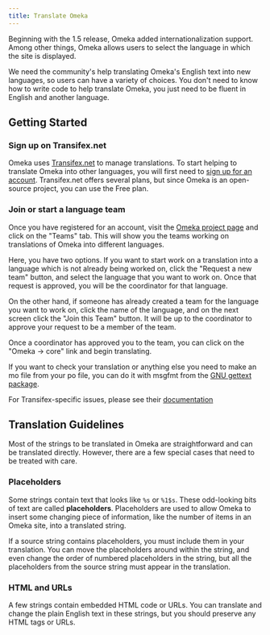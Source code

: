 ```yaml
---
title: Translate Omeka
---
```


Beginning with the 1.5 release, Omeka added internationalization support. Among other things, Omeka allows users to select the language in which the site is displayed.

We need the community's help translating Omeka's English text into new languages, so users can have a variety of choices. You don't need to know how to write code to help translate Omeka, you just need to be fluent in English and another language.

Getting Started
--------------------------------------------------------

### Sign up on Transifex.net
Omeka uses [Transifex.net](http://transifex.net) to manage translations. To start helping to translate Omeka into other languages, you will first need to [sign up for an account](https://www.transifex.net/plans/). Transifex.net offers several plans, but since Omeka is an open-source project, you can use the Free plan.

### Join or start a language team
Once you have registered for an account, visit the [Omeka project page](https://www.transifex.net/projects/p/omeka) and click on the "Teams" tab. This will show you the teams working on translations of Omeka into different languages.

Here, you have two options. If you want to start work on a translation into a language which is not already being worked on, click the "Request a new team" button, and select the language that you want to work on. Once that request is approved, you will be the coordinator for that language.

On the other hand, if someone has already created a team for the language you want to work on, click the name of the language, and on the next screen click the "Join this Team" button. It will be up to the coordinator to approve your request to be a member of the team.

Once a coordinator has approved you to the team, you can click on the "Omeka → core" link and begin translating.

If you want to check your translation or anything else you need to make an mo file from your po file, you can do it with msgfmt from the [GNU gettext package](http://www.gnu.org/software/gettext/).

For Transifex-specific issues, please see their [documentation](http://docs.transifex.com/)

Translation Guidelines 
--------------------------------------------------------------
Most of the strings to be translated in Omeka are straightforward and can be translated directly. However, there are a few special cases that need to be treated with care.

### Placeholders
Some strings contain text that looks like `%s` or `%1$s`. These odd-looking bits of text are called **placeholders**. Placeholders are used to allow Omeka to insert some changing piece of information, like the number of items in an Omeka site, into a translated string.

If a source string contains placeholders, you must include them in your translation. You can move the placeholders around within the string, and even change the order of numbered placeholders in the string, but all the placeholders from the source string must appear in the translation.

### HTML and URLs
A few strings contain embedded HTML code or URLs. You can translate and change the plain English text in these strings, but you should preserve any HTML tags or URLs.